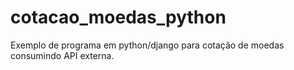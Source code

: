 # cotacao_moedas_python
Exemplo de programa em python/django para cotação de moedas consumindo API externa.
